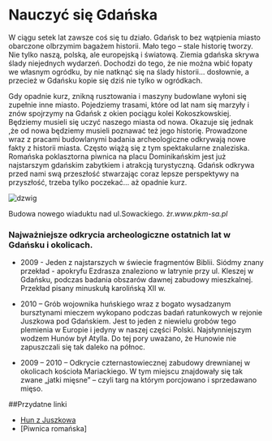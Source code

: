 # Nauczyć się Gdańska

<p>W ciągu setek lat zawsze coś się tu działo. Gdańsk to bez wątpienia miasto obarczone olbrzymim bagażem historii. Mało tego – stale historię tworzy. Nie tylko naszą, polską, ale europejską i światową. Ziemia gdańska skrywa ślady niejednych wydarzeń.  Dochodzi do tego, że nie można wbić łopaty we własnym ogródku, by nie natknąć się na ślady historii... dosłownie, a przecież w Gdańsku kopie się dziś nie tylko w ogródkach. <br/></p>
<p>Gdy opadnie kurz, znikną rusztowania i maszyny budowlane wyłoni się zupełnie inne miasto. Pojedziemy trasami, które od lat nam się marzyły i znów spojrzymy na Gdańsk z okien pociągu kolei Kokoszkowskiej. Będziemy musieli się uczyć naszego miasta od nowa. Okazuje się jednak ,że od nowa będziemy musieli poznawać też jego historię. Prowadzone wraz z pracami budowlanymi badania archeologiczne odkrywają nowe fakty z historii miasta. Często wiążą się z tym spektakularne znaleziska. Romańska poklasztorna piwnica na placu Dominikańskim jest już najstarszym gdańskim zabytkiem i atrakcją turystyczną. Gdańsk odkrywa przed nami swą przeszłość stwarzając coraz lepsze perspektywy na przyszłość, trzeba tylko poczekać...  aż opadnie kurz.</p>

![dzwig](http://www.pkm-sa.pl/glowna/wp-content/uploads/2013/06/PKMobjazd_6.jpg)
<p align ="left">Budowa nowego wiaduktu nad ul.Sowackiego. źr.<i>www.pkm-sa.pl</i></p>

<h3>Najważniejsze odkrycia archeologiczne ostatnich lat w Gdańsku i okolicach.</h3>

- 2009 -  Jeden z najstarszych w świecie fragmentów Biblii. Siódmy znany przekład - apokryfu Ezdrasza znaleziono w latrynie przy ul. Kleszej w Gdańsku, podczas badania obszarów dawnej zabudowy mieszkalnej.  Przekład pisany minuskułą karolińską XII w.

- 2010 –  Grób wojownika huńskiego wraz z bogato wysadzanym bursztynami mieczem wykopano podczas badań ratunkowych w rejonie Juszkowa pod Gdańskiem. Jest to jeden z niewielu grobów tego plemienia w Europie i jedyny w naszej części Polski. Najsłynniejszym wodzem Hunów był Atylla. Do tej pory uważano, że Hunowie nie zapuszczali się tak daleko na północ.

- 2009 – 2010 – Odkrycie czternastowiecznej zabudowy drewnianej w okolicach kościoła Mariackiego. W tym miejscu znajdowały się tak zwane „jatki mięsne” – czyli targ na którym porcjowano i sprzedawano mięso. 

##Przydatne linki
- [Hun z Juszkowa](http://wkrasucki.github.io/readme.md)
- [Piwnica romańska]

